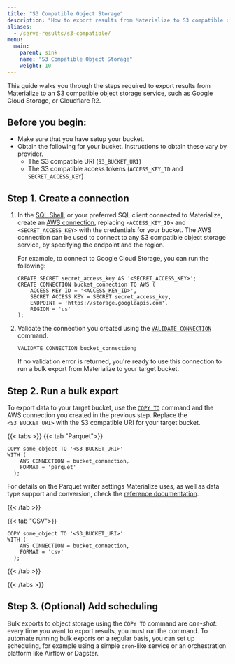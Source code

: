 ```yaml
---
title: "S3 Compatible Object Storage"
description: "How to export results from Materialize to S3 compatible object storage"
aliases:
  - /serve-results/s3-compatible/
menu:
  main:
    parent: sink
    name: "S3 Compatible Object Storage"
    weight: 10
---
```


This guide walks you through the steps required to export results from
Materialize to an S3 compatible object storage service, such as Google
Cloud Storage, or Cloudflare R2.

## Before you begin:
- Make sure that you have setup your bucket.
- Obtain the following for your bucket. Instructions to obtain these vary by provider.
  - The S3 compatible URI (`S3_BUCKET_URI`)
  - The S3 compatible access tokens (`ACCESS_KEY_ID` and `SECRET_ACCESS_KEY`)

## Step 1. Create a connection

1. In the [SQL Shell](https://console.materialize.com/), or your preferred SQL
   client connected to Materialize, create an [AWS connection](/sql/create-connection/#aws),
   replacing `<ACCESS_KEY_ID>` and  `<SECRET_ACCESS_KEY>` with the credentials for your bucket. The AWS
   connection can be used to connect to any S3 compatible object storage service, by specifying the endpoint and the region. 

   For example, to connect to Google Cloud Storage, you can run the following:

    ```mzsql
    CREATE SECRET secret_access_key AS '<SECRET_ACCESS_KEY>';
    CREATE CONNECTION bucket_connection TO AWS (
        ACCESS KEY ID = '<ACCESS_KEY_ID>',
        SECRET ACCESS KEY = SECRET secret_access_key,
        ENDPOINT = 'https://storage.googleapis.com',
        REGION = 'us'
    );
    ```

1. Validate the connection you created using the
   [`VALIDATE CONNECTION`](/sql/validate-connection) command.

   ```mzsql
   VALIDATE CONNECTION bucket_connection;
   ```

   If no validation error is returned, you're ready to use this connection to
   run a bulk export from Materialize to your target bucket.

## Step 2. Run a bulk export

To export data to your target bucket, use the [`COPY TO`](/sql/copy-to/#copy-to-s3)
command and the AWS connection you created in the previous step. Replace the `<S3_BUCKET_URI>`
with the S3 compatible URI for your target bucket.

{{< tabs >}}
{{< tab "Parquet">}}

```mzsql
COPY some_object TO '<S3_BUCKET_URI>'
WITH (
    AWS CONNECTION = bucket_connection,
    FORMAT = 'parquet'
  );
```

For details on the Parquet writer settings Materialize uses, as well as data
type support and conversion, check the [reference documentation](/sql/copy-to/#copy-to-s3-parquet).

{{< /tab >}}

{{< tab "CSV">}}

```mzsql
COPY some_object TO '<S3_BUCKET_URI>'
WITH (
    AWS CONNECTION = bucket_connection,
    FORMAT = 'csv'
  );
```

{{< /tab >}}

{{< /tabs >}}

## Step 3. (Optional) Add scheduling

Bulk exports to object storage using the `COPY TO` command are _one-shot_: every time
you want to export results, you must run the command. To automate running bulk
exports on a regular basis, you can set up scheduling, for example using a
simple `cron`-like service or an orchestration platform like Airflow or
Dagster.